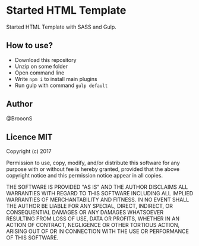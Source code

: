 # Started HTML Template
Started HTML Template with SASS and Gulp.

## How to use?

 - Download this repository
 - Unzip on some folder
 - Open command line
 - Write `npm i` to install main plugins
 - Run gulp with command `gulp default`

## Author
@BrooonS

## Licence MIT
Copyright (c) 2017

Permission to use, copy, modify, and/or distribute this software for any purpose with or without fee is hereby granted, provided that the above copyright notice and this permission notice appear in all copies.

THE SOFTWARE IS PROVIDED "AS IS" AND THE AUTHOR DISCLAIMS ALL WARRANTIES WITH REGARD TO THIS SOFTWARE INCLUDING ALL IMPLIED WARRANTIES OF MERCHANTABILITY AND FITNESS. IN NO EVENT SHALL THE AUTHOR BE LIABLE FOR ANY SPECIAL, DIRECT, INDIRECT, OR CONSEQUENTIAL DAMAGES OR ANY DAMAGES WHATSOEVER RESULTING FROM LOSS OF USE, DATA OR PROFITS, WHETHER IN AN ACTION OF CONTRACT, NEGLIGENCE OR OTHER TORTIOUS ACTION, ARISING OUT OF OR IN CONNECTION WITH THE USE OR PERFORMANCE OF THIS SOFTWARE.
